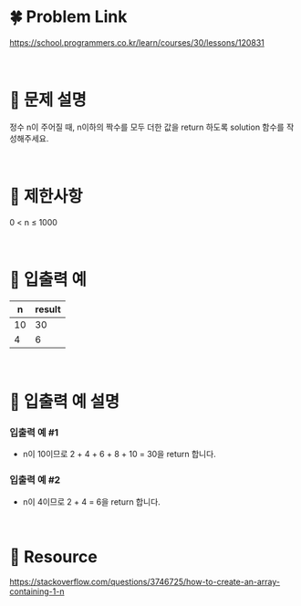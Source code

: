 # 🍀 Problem Link

https://school.programmers.co.kr/learn/courses/30/lessons/120831

<br/>

# 🔸 문제 설명

정수 n이 주어질 때, n이하의 짝수를 모두 더한 값을 return 하도록 solution 함수를 작성해주세요.

<br/>

# 🔸 제한사항

0 < n ≤ 1000

<br/>

# 🔸 입출력 예

| n   | result |
| --- | ------ |
| 10  | 30     |
| 4   | 6      |

<br/>

# 🔸 입출력 예 설명

### 입출력 예 #1

- n이 10이므로 2 + 4 + 6 + 8 + 10 = 30을 return 합니다.

### 입출력 예 #2

- n이 4이므로 2 + 4 = 6을 return 합니다.

<br/>

# 🔸 Resource

https://stackoverflow.com/questions/3746725/how-to-create-an-array-containing-1-n
